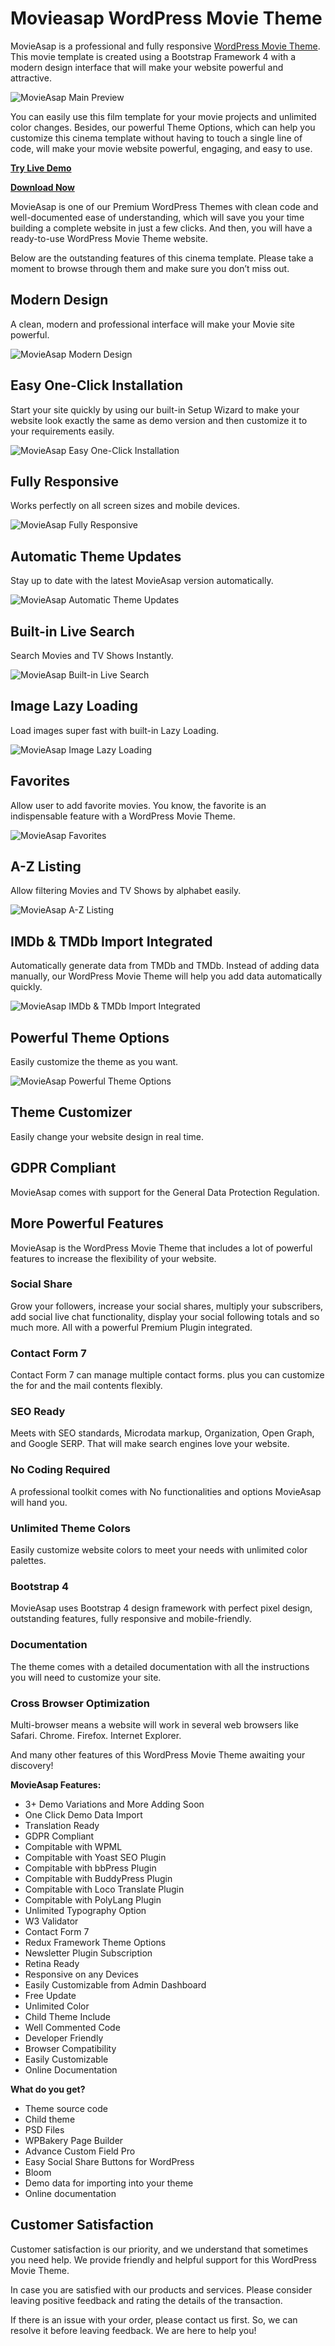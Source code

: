 # Movieasap WordPress Movie Theme

MovieAsap is a professional and fully responsive [WordPress Movie Theme](https://themeluxury.com/themes/movieasap-wordpress-movie-theme/). This movie template is created using a Bootstrap Framework 4 with a modern design interface that will make your website powerful and attractive.

![MovieAsap Main Preview](https://raw.githubusercontent.com/themeluxury/art/master/movieasap-wordpress-movie-theme/main-preview.jpg "MovieAsap Main Preview")

You can easily use this film template for your movie projects and unlimited color changes. Besides, our powerful Theme Options, which can help you customize this cinema template without having to touch a single line of code, will make your movie website powerful, engaging, and easy to use.

**[Try Live Demo](https://demo.themeluxury.com/movieasap/)**

**[Download Now](https://themeluxury.com/themes/movieasap-wordpress-movie-theme/)**

MovieAsap is one of our Premium WordPress Themes with clean code and well-documented ease of understanding, which will save you your time building a complete website in just a few clicks. And then, you will have a ready-to-use WordPress Movie Theme website.

Below are the outstanding features of this cinema template. Please take a moment to browse through them and make sure you don’t miss out.

## Modern Design
A clean, modern and professional interface will make your Movie site powerful.

![MovieAsap Modern Design](https://raw.githubusercontent.com/themeluxury/art/master/movieasap-wordpress-movie-theme/modern-design.png "MovieAsap Modern Design")

## Easy One-Click Installation
Start your site quickly by using our built-in Setup Wizard to make your website look exactly the same as demo version and then customize it to your requirements easily.

![MovieAsap Easy One-Click Installation](https://raw.githubusercontent.com/themeluxury/art/master/movieasap-wordpress-movie-theme/onclick-install.png "MovieAsap Easy One-Click Installation")

## Fully Responsive
Works perfectly on all screen sizes and mobile devices.

![MovieAsap Fully Responsive](https://raw.githubusercontent.com/themeluxury/art/master/movieasap-wordpress-movie-theme/fully-responsive.png "MovieAsap Fully Responsive")

## Automatic Theme Updates
Stay up to date with the latest MovieAsap version automatically.

![MovieAsap Automatic Theme Updates](https://raw.githubusercontent.com/themeluxury/art/master/movieasap-wordpress-movie-theme/movieasap-automatic-theme-updates.png "MovieAsap Automatic Theme Updates")

## Built-in Live Search
Search Movies and TV Shows Instantly.

![MovieAsap Built-in Live Search](https://raw.githubusercontent.com/themeluxury/art/master/movieasap-wordpress-movie-theme/live-search.png "MovieAsap Built-in Live Search")

## Image Lazy Loading
Load images super fast with built-in Lazy Loading.

![MovieAsap Image Lazy Loading](https://raw.githubusercontent.com/themeluxury/art/master/movieasap-wordpress-movie-theme/lazy-loading-for-images.png "MovieAsap Image Lazy Loading")

## Favorites
Allow user to add favorite movies. You know, the favorite is an indispensable feature with a WordPress Movie Theme.

![MovieAsap Favorites](https://raw.githubusercontent.com/themeluxury/art/master/movieasap-wordpress-movie-theme/favorites.png "MovieAsap Favorites")

## A-Z Listing
Allow filtering Movies and TV Shows by alphabet easily.

![MovieAsap A-Z Listing](https://raw.githubusercontent.com/themeluxury/art/master/movieasap-wordpress-movie-theme/az-listing.png "MovieAsap A-Z Listing")

## IMDb & TMDb Import Integrated
Automatically generate data from TMDb and TMDb. Instead of adding data manually, our WordPress Movie Theme will help you add data automatically quickly.

![MovieAsap IMDb & TMDb Import Integrated](https://raw.githubusercontent.com/themeluxury/art/master/movieasap-wordpress-movie-theme/imdb-tmdb-import-integrated.png "MovieAsap IMDb & TMDb Import Integrated")

## Powerful Theme Options
Easily customize the theme as you want.

![MovieAsap Powerful Theme Options](https://raw.githubusercontent.com/themeluxury/art/master/movieasap-wordpress-movie-theme/more-powerful-features.png "MovieAsap Powerful Theme Options")

## Theme Customizer
Easily change your website design in real time.

## GDPR Compliant
MovieAsap comes with support for the General Data Protection Regulation.

## More Powerful Features
MovieAsap is the WordPress Movie Theme that includes a lot of powerful features to increase the flexibility of your website.

### Social Share
Grow your followers, increase your social shares, multiply your subscribers, add social live chat functionality, display your social following totals and so much more. All with a powerful Premium Plugin integrated.

### Contact Form 7
Contact Form 7 can manage multiple contact forms. plus you can customize the for and the mail contents flexibly.

### SEO Ready
Meets with SEO standards, Microdata markup, Organization, Open Graph, and Google SERP. That will make search engines love your website.

### No Coding Required
A professional toolkit comes with No functionalities and options MovieAsap will hand you.

### Unlimited Theme Colors
Easily customize website colors to meet your needs with unlimited color palettes.

### Bootstrap 4
MovieAsap uses Bootstrap 4 design framework with perfect pixel design, outstanding features, fully responsive and mobile-friendly.

### Documentation
The theme comes with a detailed documentation with all the instructions you will need to customize your site.

### Cross Browser Optimization
Multi-browser means a website will work in several web browsers like Safari. Chrome. Firefox. Internet Explorer.

And many other features of this WordPress Movie Theme awaiting your discovery!

**MovieAsap Features:**
+ 3+ Demo Variations and More Adding Soon
+ One Click Demo Data Import
+ Translation Ready
+ GDPR Compliant
+ Compitable with WPML
+ Compitable with Yoast SEO Plugin
+ Compitable with bbPress Plugin
+ Compitable with BuddyPress Plugin
+ Compitable with Loco Translate Plugin
+ Compitable with PolyLang Plugin
+ Unlimited Typography Option
+ W3 Validator
+ Contact Form 7
+ Redux Framework Theme Options
+ Newsletter Plugin Subscription
+ Retina Ready
+ Responsive on any Devices
+ Easily Customizable from Admin Dashboard
+ Free Update
+ Unlimited Color
+ Child Theme Include
+ Well Commented Code
+ Developer Friendly
+ Browser Compatibility
+ Easily Customizable
+ Online Documentation

**What do you get?**
+ Theme source code
+ Child theme
+ PSD Files
+ WPBakery Page Builder
+ Advance Custom Field Pro
+ Easy Social Share Buttons for WordPress
+ Bloom
+ Demo data for importing into your theme
+ Online documentation

## Customer Satisfaction

Customer satisfaction is our priority, and we understand that sometimes you need help. We provide friendly and helpful support for this WordPress Movie Theme.

In case you are satisfied with our products and services. Please consider leaving positive feedback and rating the details of the transaction.

If there is an issue with your order, please contact us first. So, we can resolve it before leaving feedback. We are here to help you!
